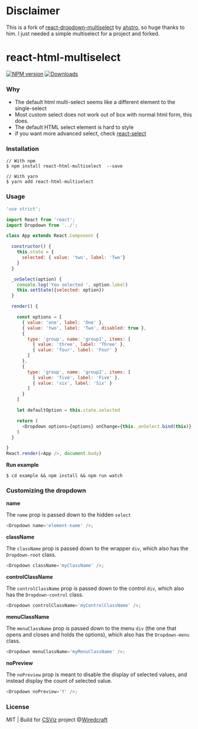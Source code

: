 Disclaimer
======
This is  a fork of [react-dropdown-multiselect](https://github.com/ahstro/react-dropdown-multiselect)
by [ahstro](https://github.com/ahstro), so huge thanks to him.
I just needed a simple multiselect for a project and forked.

react-html-multiselect
======================

[![NPM version][npm-image]][npm-url]
[![Downloads][downloads-image]][downloads-url]


### Why

* The default html multi-select seems like a different element to the single-select
* Most custom select does not work out of box with normal html form, this does.
* The default HTML select element is hard to style
* if you want more advanced select, check [react-select](https://github.com/JedWatson/react-select)

### Installation

```
// With npm
$ npm install react-html-multiselect  --save

// With yarn
$ yarn add react-html-multiselect
```

### Usage

```JavaScript
'use strict';

import React from 'react';
import Dropdown from '../';

class App extends React.Component {

  constructor() {
    this.state = {
      selected: { value: 'two', label: 'Two'}
    }
  }

  _onSelect(option) {
    console.log('You selected ', option.label)
    this.setState({selected: option})
  }

  render() {

    const options = [
      { value: 'one', label: 'One' },
      { value: 'two', label: 'Two', disabled: true },
      {
        type: 'group', name: 'group1', items: [
          { value: 'three', label: 'Three' },
          { value: 'four', label: 'Four' }
        ]
      },
      {
        type: 'group', name: 'group2', items: [
          { value: 'five', label: 'Five' },
          { value: 'six', label: 'Six' }
        ]
      }
    ]

    let defaultOption = this.state.selected

    return (
      <Dropdown options={options} onChange={this._onSelect.bind(this)} value={defaultOption} placeholder="Select an option" />
    )
  }

}
React.render(<App />, document.body)

```

**Run example**

```
$ cd example && npm install && npm run watch
```

### Customizing the dropdown

**name**

The `name` prop is passed down to the hidden `select`

```JavaScript
<Dropdown name='element-name' />;
```

**className**

The `className` prop is passed down to the wrapper `div`, which also has the `Dropdown-root` class.

```JavaScript
<Dropdown className='myClassName' />;
```

**controlClassName**

The `controlClassName` prop is passed down to the control `div`, which also has the `Dropdown-control` class.

```JavaScript
<Dropdown controlClassName='myControlClassName' />;
```

**menuClassName**

The `menuClassName` prop is passed down to the menu `div` (the one that opens and closes and holds the options), which also has the `Dropdown-menu` class.

```JavaScript
<Dropdown menuClassName='myMenuClassName' />;
```

**noPreview**

The `noPreview` prop is meant to disable the display of selected values, and instead display the count of selected value.

```JavaScript
<Dropdown noPreview='Y' />;
```

### License

MIT | Build for [CSViz](https://csviz.org) project @[Wiredcraft](http://wiredcraft.com)

[npm-image]: https://img.shields.io/npm/v/react-dropdown-multiselect.svg?style=flat-square
[npm-url]: https://npmjs.org/package/react-dropdown-multiselect
[downloads-image]: http://img.shields.io/npm/dm/react-dropdown-multiselect.svg?style=flat-square
[downloads-url]: https://npmjs.org/package/react-dropdown-multiselect
